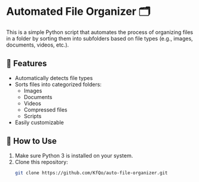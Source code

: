 # Automated File Organizer 🗂️

This is a simple Python script that automates the process of organizing files in a folder by sorting them into subfolders based on file types (e.g., images, documents, videos, etc.).

## 📌 Features

- Automatically detects file types
- Sorts files into categorized folders:
  - Images
  - Documents
  - Videos
  - Compressed files
  - Scripts
- Easily customizable

## 🚀 How to Use

1. Make sure Python 3 is installed on your system.
2. Clone this repository:
   ```bash
   git clone https://github.com/KfQo/auto-file-organizer.git
